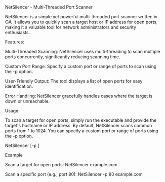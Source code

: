 NetSilencer - Multi-Threaded Port Scanner

NetSilencer is a simple yet powerful multi-threaded port scanner written in C#. It allows you to quickly scan a target host or IP address for open ports, making it a valuable tool for network administrators and security enthusiasts.

Features:

Multi-Threaded Scanning: NetSilencer uses multi-threading to scan multiple ports concurrently, significantly reducing scanning time.

Custom Port Range: Specify a custom port or range of ports to scan using the -p option.

User-Friendly Output: The tool displays a list of open ports for easy identification.

Error Handling: NetSilencer gracefully handles cases where the target is down or unreachable.


Usage

To scan a target for open ports, simply run the executable and provide the target's hostname or IP address. By default, NetSilencer scans common ports from 1 to 1024. You can specify a custom port or range of ports using the -p option.

NetSilencer [-p <port>] <target>

Example

Scan a target for open ports:
NetSilencer example.com

Scan a specific port (e.g., port 80):
NetSilencer -p 80 example.com
